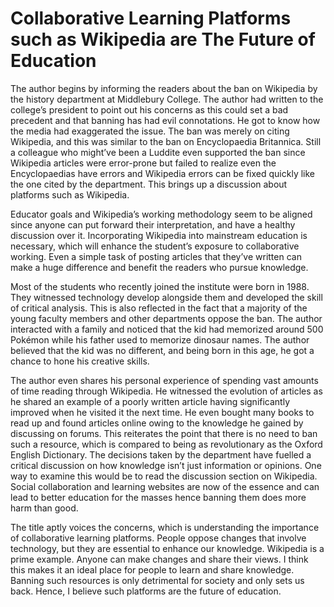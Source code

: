 # Collaborative Learning Platforms such as Wikipedia are The Future of Education

The author begins by informing the readers about the ban on Wikipedia by the history department at Middlebury College. The author had written to the college’s president to point out his concerns as this could set a bad precedent and that banning has had evil connotations. He got to know how the media had exaggerated the issue. The ban was merely on citing Wikipedia, and this was similar to the ban on Encyclopaedia Britannica. Still a colleague who might’ve been a Luddite even supported the ban since Wikipedia articles were error-prone but failed to realize even the Encyclopaedias have errors and Wikipedia errors can be fixed quickly like the one cited by the department. This brings up a discussion about platforms such as Wikipedia.

Educator goals and Wikipedia’s working methodology seem to be aligned since anyone can put forward their interpretation, and have a healthy discussion over it. Incorporating Wikipedia into mainstream education is necessary, which will enhance the student’s exposure to collaborative working. Even a simple task of posting articles that they’ve written can make a huge difference and benefit the readers who pursue knowledge.

Most of the students who recently joined the institute were born in 1988. They witnessed technology develop alongside them and developed the skill of critical analysis. This is also reflected in the fact that a majority of the young faculty members and other departments oppose the ban. The author interacted with a family and noticed that the kid had memorized around 500 Pokémon while his father used to memorize dinosaur names. The author believed that the kid was no different, and being born in this age, he got a chance to hone his creative skills.

The author even shares his personal experience of spending vast amounts of time reading through Wikipedia. He witnessed the evolution of articles as he shared an example of a poorly written article having significantly improved when he visited it the next time. He even bought many books to read up and found articles online owing to the knowledge he gained by discussing on forums. This reiterates the point that there is no need to ban such a resource, which is compared to being as revolutionary as the Oxford English Dictionary. The decisions taken by the department have fuelled a critical discussion on how knowledge isn’t just information or opinions. One way to examine this would be to read the discussion section on Wikipedia. Social collaboration and learning websites are now of the essence and can lead to better education for the masses hence banning them does more harm than good.

The title aptly voices the concerns, which is understanding the importance of collaborative learning platforms. People oppose changes that involve technology, but they are essential to enhance our knowledge. Wikipedia is a prime example. Anyone can make changes and share their views. I think this makes it an ideal place for people to learn and share knowledge. Banning such resources is only detrimental for society and only sets us back. Hence, I believe such platforms are the future of education.
